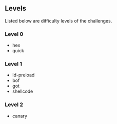 ## Levels
Listed below are difficulty levels of the challenges.

### Level 0
 * hex
 * quick

### Level 1
 * ld-preload
 * bof
 * got
 * shellcode
 
### Level 2
 * canary
